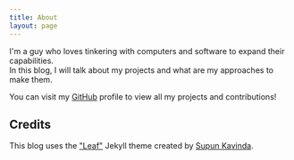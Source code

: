 ```yaml
---
title: About
layout: page
---
```


I'm a guy who loves tinkering with computers and software to expand their capabilities.  
In this blog, I will talk about my projects and what are my approaches to make them.  

You can visit my [GitHub](https://github.com/DaniElectra) profile to view all my projects and contributions!  

## Credits

This blog uses the ["Leaf"](https://github.com/supun-io/jekyll-theme-leaf) Jekyll theme created by [Supun Kavinda](https://twitter.com/supun_io).

